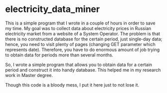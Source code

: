 # electricity_data_miner

This is a simple program that I wrote in a couple of hours in order to save my time. 
My goal was to collect data about electricity prices in Russian electricity market from a website of a System Operator. 
The problem is that there is no constructed database for the certain period, just single-day data; hence, you need to visit plenty of pages (changing GET parameter which represents date).
Therefore, you have to do enormous amount of job trying to obtain data for periods more than several months.

So, I wrote a simple program that allows you to obtain data for a certain period and construct it into handy database.
This helped me in my research work in Master degree.

Though this code is a bloody mess, I put it here just to not lose it.
